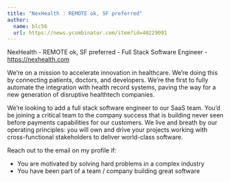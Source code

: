 ```yaml
---
title: "NexHealth : REMOTE ok, SF preferred"
author:
  name: blc56
  url: https://news.ycombinator.com/item?id=40229091
---
```

NexHealth - REMOTE ok, SF preferred - Full Stack Software Engineer - <a href="https:&#x2F;&#x2F;nexhealth.com" rel="nofollow">https:&#x2F;&#x2F;nexhealth.com</a>

We’re on a mission to accelerate innovation in healthcare. We’re doing this by connecting patients, doctors, and developers. We’re the first to fully automate the integration with health record systems, paving the way for a new generation of disruptive healthtech companies.

We’re looking to add a full stack software engineer to our SaaS team. You’d be joining a critical team to the company success that is building never seen before payments capabilities for our customers. We live and breath by our operating principles: you will own and drive your projects working with cross-functional stakeholders to deliver world-class software.

Reach out to the email on my profile if:
- You are motivated by solving hard problems in a complex industry
- You have been part of a team &#x2F; company building great software
